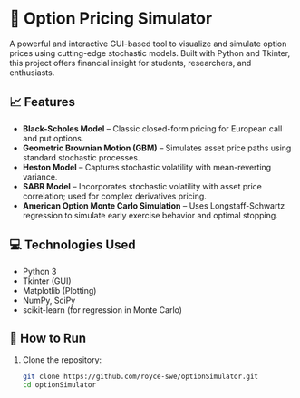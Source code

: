 # 🧠 Option Pricing Simulator

A powerful and interactive GUI-based tool to visualize and simulate option prices using cutting-edge stochastic models. Built with Python and Tkinter, this project offers financial insight for students, researchers, and enthusiasts.

## 📈 Features

- **Black-Scholes Model** – Classic closed-form pricing for European call and put options.
- **Geometric Brownian Motion (GBM)** – Simulates asset price paths using standard stochastic processes.
- **Heston Model** – Captures stochastic volatility with mean-reverting variance.
- **SABR Model** – Incorporates stochastic volatility with asset price correlation; used for complex derivatives pricing.
- **American Option Monte Carlo Simulation** – Uses Longstaff-Schwartz regression to simulate early exercise behavior and optimal stopping.

## 💻 Technologies Used

- Python 3
- Tkinter (GUI)
- Matplotlib (Plotting)
- NumPy, SciPy
- scikit-learn (for regression in Monte Carlo)

## 🧪 How to Run

1. Clone the repository:
   ```bash
   git clone https://github.com/royce-swe/optionSimulator.git
   cd optionSimulator
